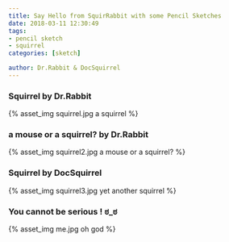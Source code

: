 ```yaml
---
title: Say Hello from SquirRabbit with some Pencil Sketches
date: 2018-03-11 12:30:49
tags:
- pencil sketch
- squirrel
categories: [sketch]

author: Dr.Rabbit & DocSquirrel
---
```


### Squirrel by Dr.Rabbit
{% asset_img squirrel.jpg a squirrel %}
<br/>

### a mouse or a squirrel? by Dr.Rabbit
{% asset_img squirrel2.jpg a mouse or a squirrel? %}
<br/>

### Squirrel by DocSquirrel
{% asset_img squirrel3.jpg yet another squirrel %}
<br/>

### You cannot be serious ! ಠ_ಠ
{% asset_img me.jpg oh god %}